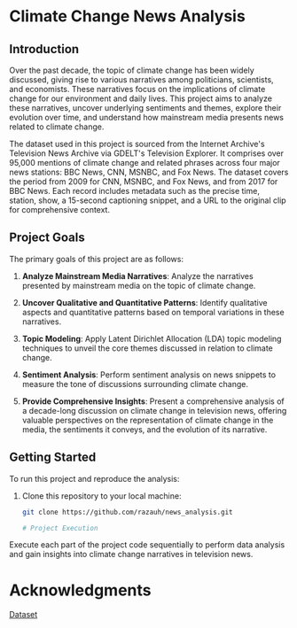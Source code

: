 # Climate Change News Analysis

## Introduction

Over the past decade, the topic of climate change has been widely discussed, giving rise to various narratives among politicians, scientists, and economists. These narratives focus on the implications of climate change for our environment and daily lives. This project aims to analyze these narratives, uncover underlying sentiments and themes, explore their evolution over time, and understand how mainstream media presents news related to climate change.

The dataset used in this project is sourced from the Internet Archive's Television News Archive via GDELT's Television Explorer. It comprises over 95,000 mentions of climate change and related phrases across four major news stations: BBC News, CNN, MSNBC, and Fox News. The dataset covers the period from 2009 for CNN, MSNBC, and Fox News, and from 2017 for BBC News. Each record includes metadata such as the precise time, station, show, a 15-second captioning snippet, and a URL to the original clip for comprehensive context.

## Project Goals

The primary goals of this project are as follows:

1. **Analyze Mainstream Media Narratives**: Analyze the narratives presented by mainstream media on the topic of climate change.

2. **Uncover Qualitative and Quantitative Patterns**: Identify qualitative aspects and quantitative patterns based on temporal variations in these narratives.

3. **Topic Modeling**: Apply Latent Dirichlet Allocation (LDA) topic modeling techniques to unveil the core themes discussed in relation to climate change.

4. **Sentiment Analysis**: Perform sentiment analysis on news snippets to measure the tone of discussions surrounding climate change.

5. **Provide Comprehensive Insights**: Present a comprehensive analysis of a decade-long discussion on climate change in television news, offering valuable perspectives on the representation of climate change in the media, the sentiments it conveys, and the evolution of its narrative.

## Getting Started

To run this project and reproduce the analysis:

1. Clone this repository to your local machine:
   ```bash
   git clone https://github.com/razauh/news_analysis.git

   # Project Execution

Execute each part of the project code sequentially to perform data analysis and gain insights into climate change narratives in television news.


# Acknowledgments
[Dataset]([URL](https://blog.gdeltproject.org/a-new-dataset-for-exploring-climate-change-narratives-on-television-news-2009-2020/))


